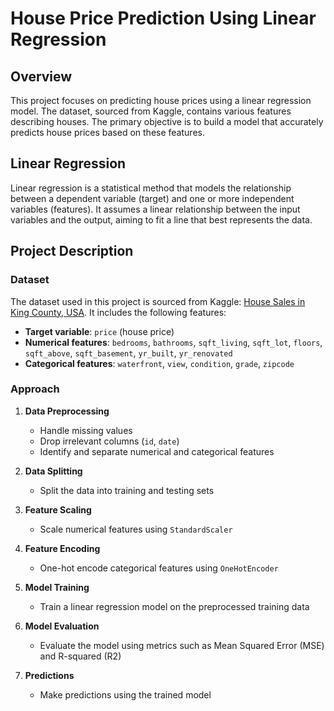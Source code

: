 # House Price Prediction Using Linear Regression

## Overview

This project focuses on predicting house prices using a linear regression model. The dataset, sourced from Kaggle, contains various features describing houses. The primary objective is to build a model that accurately predicts house prices based on these features.

## Linear Regression

Linear regression is a statistical method that models the relationship between a dependent variable (target) and one or more independent variables (features). It assumes a linear relationship between the input variables and the output, aiming to fit a line that best represents the data.

## Project Description

### Dataset

The dataset used in this project is sourced from Kaggle: [House Sales in King County, USA](https://www.kaggle.com/datasets/shree1992/housedata). It includes the following features:
- **Target variable**: `price` (house price)
- **Numerical features**: `bedrooms`, `bathrooms`, `sqft_living`, `sqft_lot`, `floors`, `sqft_above`, `sqft_basement`, `yr_built`, `yr_renovated`
- **Categorical features**: `waterfront`, `view`, `condition`, `grade`, `zipcode`

### Approach

1. **Data Preprocessing**
   - Handle missing values
   - Drop irrelevant columns (`id`, `date`)
   - Identify and separate numerical and categorical features

2. **Data Splitting**
   - Split the data into training and testing sets

3. **Feature Scaling**
   - Scale numerical features using `StandardScaler`

4. **Feature Encoding**
   - One-hot encode categorical features using `OneHotEncoder`

5. **Model Training**
   - Train a linear regression model on the preprocessed training data

6. **Model Evaluation**
   - Evaluate the model using metrics such as Mean Squared Error (MSE) and R-squared (R2)

7. **Predictions**
   - Make predictions using the trained model
